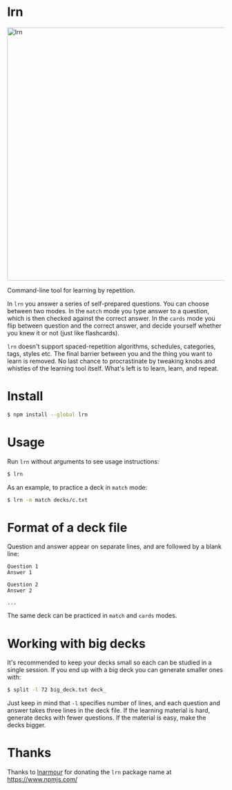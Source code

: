 # lrn

<img width="587" alt="lrn" src="https://user-images.githubusercontent.com/947457/147010333-c05a6a4a-cb02-457c-a806-54512c3ef766.png">

Command-line tool for learning by repetition. <br>

In `lrn` you answer a series of self-prepared questions. You can choose between two modes. In the `match` mode you type answer to a question, which is then checked against the correct answer. In the `cards` mode you flip between question and the correct answer, and decide yourself whether you knew it or not (just like flashcards).

`lrn` doesn't support spaced-repetition algorithms, schedules, categories, tags, styles etc. The final barrier between you and the thing you want to learn is removed. No last chance to procrastinate by tweaking knobs and whistles of the learning tool itself. What's left is to learn, learn, and repeat.

# Install

```bash
$ npm install --global lrn
```

# Usage

Run `lrn` without arguments to see usage instructions:

```bash
$ lrn
```

As an example, to practice a deck in `match` mode:

```bash
$ lrn -m match decks/c.txt
```

# Format of a deck file

Question and answer appear on separate lines, and are followed by a blank line:

```
Question 1
Answer 1

Question 2
Answer 2

...
```

The same deck can be practiced in `match` and `cards` modes.

# Working with big decks

It's recommended to keep your decks small so each can be studied in a single session. If you end up with a big deck you can generate smaller ones with:

```bash
$ split -l 72 big_deck.txt deck_
```

Just keep in mind that `-l` specifies number of lines, and each question and answer takes three lines in the deck file. If the learning material is hard, generate decks with fewer questions. If the material is easy, make the decks bigger.

# Thanks

Thanks to [lnarmour](https://github.com/lnarmour) for donating the `lrn` package name at https://www.npmjs.com/
